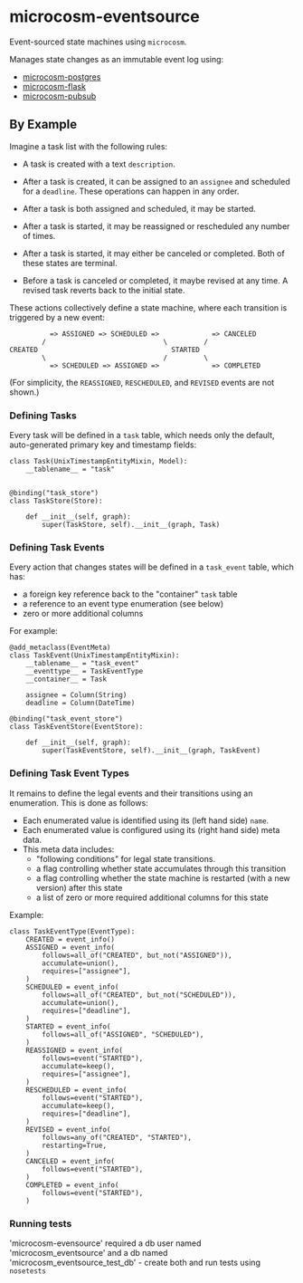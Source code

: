 # microcosm-eventsource

Event-sourced state machines using `microcosm`.

Manages state changes as an immutable event log using:

 -  [microcosm-postgres](https://github.com/globality-corp/microcosm-postgres)
 -  [microcosm-flask](https://github.com/globality-corp/microcosm-flask)
 -  [microcosm-pubsub](https://github.com/globality-corp/microcosm-pubsub)


## By Example

Imagine a task list with the following rules:

 -  A task is created with a text `description`.

 -  After a task is created, it can be assigned to an `assignee` and scheduled
    for a `deadline`. These operations can happen in any order.

 -  After a task is both assigned and scheduled, it may be started.

 -  After a task is started, it may be reassigned or rescheduled any number of times.

 -  After a task is started, it may either be canceled or completed. Both of these
    states are terminal.

 -  Before a task is canceled or completed, it maybe revised at any time. A revised
    task reverts back to the initial state.


These actions collectively define a state machine, where each transition is triggered
by a new event:

              => ASSIGNED => SCHEDULED =>             => CANCELED
            /                             \         /
    CREATED                                 STARTED
            \                             /         \
              => SCHEDULED => ASSIGNED =>             => COMPLETED

(For simplicity, the `REASSIGNED`, `RESCHEDULED`, and `REVISED` events are not shown.)


### Defining Tasks

Every task will be defined in a `task` table, which needs only the default, auto-generated
primary key and timestamp fields:

    class Task(UnixTimestampEntityMixin, Model):
        __tablename__ = "task"


    @binding("task_store")
    class TaskStore(Store):

        def __init__(self, graph):
            super(TaskStore, self).__init__(graph, Task)


### Defining Task Events

Every action that changes states will be defined in a `task_event` table, which has:

 -  a foreign key reference back to the "container" `task` table
 -  a reference to an event type enumeration (see below)
 -  zero or more additional columns

For example:

    @add_metaclass(EventMeta)
    class TaskEvent(UnixTimestampEntityMixin):
        __tablename__ = "task_event"
        __eventtype__ = TaskEventType
        __container__ = Task

        assignee = Column(String)
        deadline = Column(DateTime)

    @binding("task_event_store")
    class TaskEventStore(EventStore):

        def __init__(self, graph):
            super(TaskEventStore, self).__init__(graph, TaskEvent)


### Defining Task Event Types

It remains to define the legal events and their transitions using an enumeration. This is done
as follows:

 -  Each enumerated value is identified using its (left hand side) `name`.
 -  Each enumerated value is configured using its (right hand side) meta data.
 -  This meta data includes:
     -  "following conditions" for legal state transitions.
     -  a flag controlling whether state accumulates through this transition
     -  a flag controlling whether the state machine is restarted (with a new version) after this state
     -  a list of zero or more required additional columns for this state

Example:

    class TaskEventType(EventType):
        CREATED = event_info()
        ASSIGNED = event_info(
            follows=all_of("CREATED", but_not("ASSIGNED")),
            accumulate=union(),
            requires=["assignee"],
        )
        SCHEDULED = event_info(
            follows=all_of("CREATED", but_not("SCHEDULED")),
            accumulate=union(),
            requires=["deadline"],
        )
        STARTED = event_info(
            follows=all_of("ASSIGNED", "SCHEDULED"),
        )
        REASSIGNED = event_info(
            follows=event("STARTED"),
            accumulate=keep(),
            requires=["assignee"],
        )
        RESCHEDULED = event_info(
            follows=event("STARTED"),
            accumulate=keep(),
            requires=["deadline"],
        )
        REVISED = event_info(
            follows=any_of("CREATED", "STARTED"),
            restarting=True,
        )
        CANCELED = event_info(
            follows=event("STARTED"),
        )
        COMPLETED = event_info(
            follows=event("STARTED"),
        )


### Running tests

'microcosm-evensource' required a db user named 'microcosm_eventsource' and a db named 'microcosm_eventsource_test_db' - create both and run tests using `nosetests`

